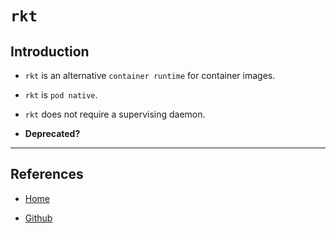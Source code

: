 # `rkt`

## Introduction

* `rkt` is an alternative `container runtime` for container images.

* `rkt` is `pod native`.

* `rkt` does not require a supervising daemon.

* __Deprecated?__

---

## References

* [Home](https://coreos.com/rkt/)

* [Github](https://github.com/rkt/rkt)